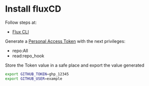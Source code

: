 # Install fluxCD
Follow steps at:

* [Flux CLI](https://fluxcd.io/docs/cmd/)


Generate a [Personal Access Token](https://github.com/settings/tokens/new) with the next privileges:

- repo:All
- read:repo_hook

Store the Token value in a safe place and export the value generated

```sh
export GITHUB_TOKEN=ghp_12345
export GITHUB_USER=example
```
